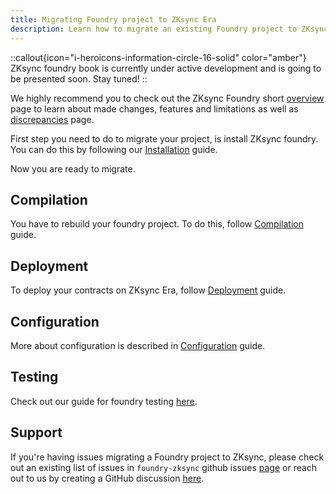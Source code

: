 ```yaml
---
title: Migrating Foundry project to ZKsync Era
description: Learn how to migrate an existing Foundry project to ZKsync Era.
---
```


::callout{icon="i-heroicons-information-circle-16-solid" color="amber"}
ZKsync foundry book is currently under active development and is going to be presented soon. Stay tuned!
::

We highly recommend you to check out the ZKsync Foundry short [overview](/build/tooling/foundry/overview)
page to learn about made changes, features and limitations as well as [discrepancies](/build/tooling/foundry/discrepancies) page.

First step you need to do to migrate your project, is install ZKsync foundry. You can do this
by following our [Installation](getting-started#installation-guide) guide.

Now you are ready to migrate.

## Compilation

You have to rebuild your foundry project. To do this, follow
[Compilation](getting-started#compilation-with-forge-build-zksync) guide.

## Deployment

To deploy your contracts on ZKsync Era, follow
[Deployment](getting-started#deployment-with-forge-create-zksync) guide.

## Configuration

More about configuration is described in [Configuration](getting-started#configuration) guide.

## Testing
Check out our guide for foundry testing [here](/build/test-and-debug/foundry).

## Support

If you're having issues migrating a Foundry project to ZKsync, please check out an existing list of issues in
`foundry-zksync` github issues [page](https://github.com/matter-labs/foundry-zksync/issues) or reach out to us
by creating a GitHub discussion [here](%%zk_git_repo_zksync-developers%%/discussions/).
